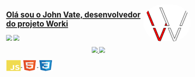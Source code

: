   <a href="https://github.com/John-Vate/Worki"><img align="right" alt="Logo-Worki" height="100" style="border-radius:50px;" src="https://github.com/John-Vate/worki/blob/main/assets/logo500px.png?raw=true">

  ## Olá sou o John Vate, desenvolvedor do projeto Worki


  <a href="https://api.whatsapp.com/send?phone=5535984016393" target="_blank"><img src="https://img.shields.io/badge/WhatsApp-25D366?style=for-the-badge&logo=whatsapp&logoColor=white" target="_blank"></a>
  <a href="https://www.linkedin.com/in/jo%C3%A3o-vitor-reis-a896961b7/" target="_blank"><img src="https://img.shields.io/badge/-LinkedIn-%230077B5?style=for-the-badge&logo=linkedin&logoColor=white" target="_blank"></a> 
  
<div align="center">
  <a href="https://github.com/John-Vate">
  <img height="150em" src="https://github-readme-stats.vercel.app/api?username=John-Vate&show_icons=true&theme=radical&include_all_commits=true&count_private=true"/>
  <img height="150em" src="https://github-readme-stats.vercel.app/api/top-langs/?username=John-Vate&layout=compact&langs_count=7&theme=radical"/>
</div>
<div style="display: inline_block"><br>
  <img align="center" alt="Johh-Js" height="30" width="40" src="https://raw.githubusercontent.com/devicons/devicon/master/icons/javascript/javascript-plain.svg">
  <img align="center" alt="John-HTML" height="30" width="40" src="https://raw.githubusercontent.com/devicons/devicon/master/icons/html5/html5-original.svg">
  <img align="center" alt="John-CSS" height="30" width="40" src="https://raw.githubusercontent.com/devicons/devicon/master/icons/css3/css3-original.svg">
</div>
  
  ##
 
